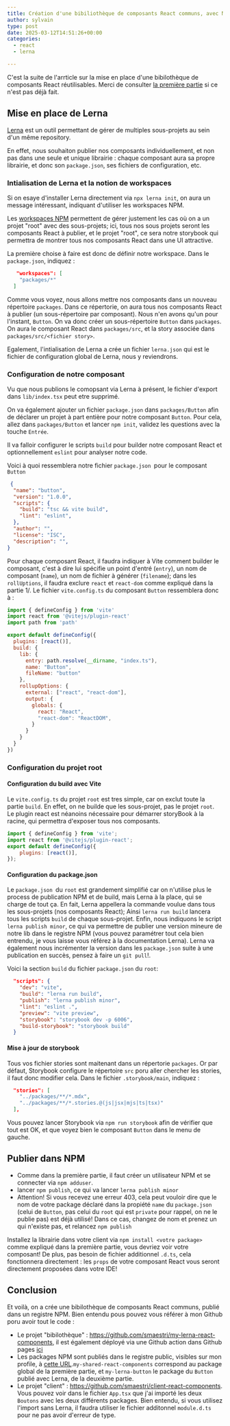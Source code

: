 ```yaml
---
title: Création d'une bibiliothèque de composants React communs, avec NPM, VITE, LERNA, et STORYBOOK - Partie 2
author: sylvain
type: post
date: 2025-03-12T14:51:26+00:00
categories:
  - react
  - lerna

---
```


C'est la suite de l'arrticle sur la mise en place d'une bibilothèque de composants React réutilisables. Merci de consulter [la première partie](http://effectivecoding.fr/2025-03-09-Bibliotheque-React-part1/) si ce n'est pas déjà fait.

 ## Mise en place de Lerna
 [Lerna](https://lerna.js.org/) est un outil permettant de gérer de multiples sous-projets au sein d'un même repository.

 En effet, nous souhaiton publier nos composants individuellement, et non pas dans une seule et unique librairie : chaque composant aura sa propre librairie, et donc son `package.json`, ses fichiers de configuration, etc.

 ### Intialisation de Lerna et la notion de workspaces
 Si on esaye d'installer Lerna directement via `npx lerna init`, on aura un message intéressant, indiquant d'utiliser les workspaces NPM.

 Les [workspaces NPM](https://docs.npmjs.com/cli/v7/using-npm/workspaces) permettent de gérer justement les cas où on a un projet "root" avec des sous-projets; ici, tous nos sous projets seront les composants React à publier, et le projet "root", ce sera notre storybook qui permettra de montrer tous nos composants React dans une UI attractive.

 La première choise à faire est donc de définir notre workspace. Dans le `package.json`, indiquez :

```json
   "workspaces": [
    "packages/*"
  ]
```

 Comme vous voyez, nous allons mettre nos composants dans un nouveau répertoire `packages`. Dans ce répertorie, on aura tous nos composants React à publier (un sous-répertoire par composant). Nous n'en avons qu'un pour l'instant, `Button`. On va donc créer un sous-répertoire `Button` dans `packages`. On aura le composant React dans `packages/src`, et la story associée dans `packages/src/<fichier story>`.

Egalement, l'intialisation de Lerna a crée un fichier `lerna.json` qui est le fichier de configuration global de Lerna, nous y reviendrons.
 
 ### Configuration de notre composant
 Vu que nous publions le comopsant via Lerna à présent, le fichier d'export dans `lib/index.tsx` peut etre supprimé.

 On va également ajouter un fichier `package.json` dans `packages/Button` afin de déclarer un projet à part entière pour notre composant `Button`. Pour cela, allez dans `packages/Button` et lancer `npm init`, validez les questions avec la touche `Entrée`.

 Il va falloir configurer le scripts `build` pour builder notre composant React et optionnellement `eslint` pour analyser notre code.

 Voici à quoi ressemblera notre fichier `package.json `pour le composant `Button`

```json
 {
  "name": "button",
  "version": "1.0.0",
  "scripts": {
    "build": "tsc && vite build",
    "lint": "eslint",
  },
  "author": "",
  "license": "ISC",
  "description": "",
}
```
Pour chaque composant React, il faudra indiquer à Vite comment builder le composant, c'est à dire lui spécifie un point d'entré (`entry`), un nom de composant (`name`), un nom de fichier à générer (`filename`); dans les `rollUptions`, il faudra exclure `react` et `react-dom` comme expliqué dans la partie 1/. Le fichier `vite.config.ts` du composant `Button` ressemblera donc à :

```javascript
import { defineConfig } from 'vite'
import react from '@vitejs/plugin-react'
import path from 'path'

export default defineConfig({
  plugins: [react()],
  build: {
    lib: {
      entry: path.resolve(__dirname, "index.ts"),
      name: "Button",
      fileName: "button"
    },
    rollupOptions: {
      external: ["react", "react-dom"],
      output: {
        globals: {
          react: "React",
          "react-dom": "ReactDOM",
        }
      }
    }
  }
})
```

### Configuration du projet root
#### Configuration du build avec Vite

Le `vite.config.ts` du projet `root` est tres simple, car on exclut toute la partie `build`. En effet, on ne builde que les sous-projet, pas le projet `root`. Le plugin react est néanoins nécessaire pour démarrer storyBook à la racine, qui permettra d'exposer tous nos composants.

```javascript
import { defineConfig } from 'vite';
import react from '@vitejs/plugin-react';
export default defineConfig({
    plugins: [react()],
});
```

#### Configuration du package.json
Le `package.json `du `root` est grandement simplifié car on n'utilise plus le process de publication NPM et de build, mais Lerna à la place, qui se charge de tout ça. En fait, Lerna appellera la commande voulue dans tous les sous-projets (nos composants React); Ainsi `lerna run build` lancera tous les scripts `build` de chaque sous-projet. Enfin, nous indiquons le script `lerna publish minor`, ce qui va permettre de publier une version mineure de notre lib dans le registre NPM (vous pouvez paramétrer tout cela bien entrendu, je vous laisse vous référez à la documentation Lerna). Lerna va également nous incrémenter la version dans les `package.json` suite à une publication en succès, pensez à faire un `git pull`!.

Voici la section `build` du fichier `package.json` du `root`:

```json
  "scripts": {
    "dev": "vite",
    "build": "lerna run build",
    "publish": "lerna publish minor",
    "lint": "eslint .",
    "preview": "vite preview",
    "storybook": "storybook dev -p 6006",
    "build-storybook": "storybook build"
  }
  ```

#### Mise à jour de storybook

Tous vos fichier stories sont maitenant dans un répertorie `packages`. Or par défaut, Storybook configure le répertoire `src` poru aller chercher les stories, il faut donc modifier cela. Dans le fichier `.storybook/main`, indiquez :

```json
  "stories": [
    "../packages/**/*.mdx",
    "../packages/**/*.stories.@(js|jsx|mjs|ts|tsx)"
  ],
```

Vous pouvez lancer Storybook via `npm run storybook` afin de vérifier que tout est OK, et que voyez bien le composant `Button` dans le menu de gauche.

## Publier dans NPM
- Comme dans la première partie, il faut créer un utilisateur NPM et se connecter via `npm adduser`.
- lancer `npm publish`, ce qui va lancer `lerna publish minor`
- Attention! Si vous recevez une erreur 403, cela peut vouloir dire que le nom de votre package déclaré dans la propiété `name` du `package.json` (celui de `Button`, pas celui du `root` qui est `private` pour rappel, on ne le publie pas) est déjà utilisé! Dans ce cas, changez de nom et prenez un qui n'existe pas, et relancez `npm publish`

Installez la librairie dans votre client via `npm install <votre package>` comme expliqué dans la première partie, vous devriez voir votre composant! De plus, pas besoin de fichier additionnel `.d.ts`, cela fonctionnera directement : les `props` de votre composant React vous seront directement proposées dans votre IDE!

## Conclusion

Et voilà, on a crée une bibilothèque de composants React communs, publié dans un registre NPM. Bien entendu pous pouvez vous référer à mon Github poru avoir tout le code :
- Le projet "bibilothèque" : https://github.com/smaestri/my-lerna-react-components, il est également déployé via une Github action dans Github pages [ici](https://smaestri.github.io/my-lerna-react-components/)
- Les packages NPM sont publiés dans le registre public, visibles sur mon profile, à [cette URL](https://www.npmjs.com/settings/smaestri/packages).`my-shared-react-components` correspond au package global de la première partie, et `my-lerna-button` le package du `Button` publié avec Lerna, de la deuxième partie.
- Le projet "client" : https://github.com/smaestri/client-react-components. Vous pouvez voir dans le fichier `App.tsx` que j'ai importé les deux `Boutons` avec les deux différents packages. Bien entendu, si vous utilisez l'import sans Lerna, il faudra utiliser le fichier additonnel `module.d.ts` pour ne pas avoir d'erreur de type.